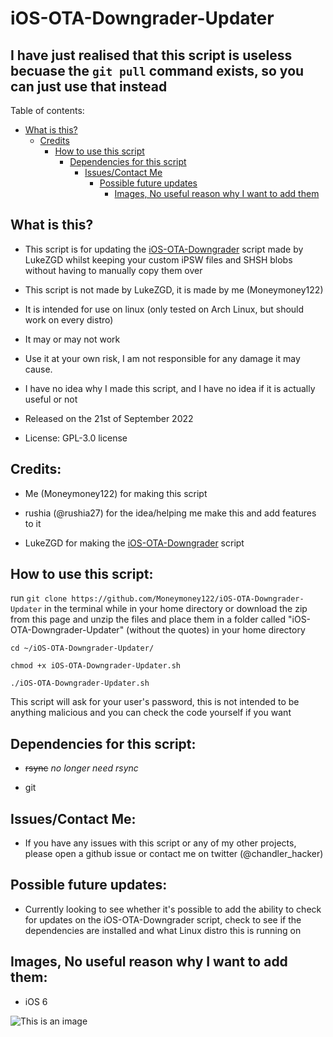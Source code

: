 # iOS-OTA-Downgrader-Updater

## I have just realised that this script is useless becuase the `git pull` command exists, so you can just use that instead

Table of contents:

 - [What is this?](https://github.com/Moneymoney122/iOS-OTA-Downgrader-Updater#what-is-this) 
   - [Credits](https://github.com/Moneymoney122/iOS-OTA-Downgrader-Updater#credits)
     - [How to use this script](https://github.com/Moneymoney122/iOS-OTA-Downgrader-Updater#how-to-use-this-script)
       - [Dependencies for this script](https://github.com/Moneymoney122/iOS-OTA-Downgrader-Updater#dependencies-for-this-script)
         - [Issues/Contact Me](https://github.com/Moneymoney122/iOS-OTA-Downgrader-Updater#issuescontact-me)
           - [Possible future updates](https://github.com/Moneymoney122/iOS-OTA-Downgrader-Updater#possible-future-updates)
             - [Images, No useful reason why I want to add them](https://github.com/Moneymoney122/iOS-OTA-Downgrader-Updater#images-no-useful-reason-why-i-want-to-add-them)
              
## What is this?

- This script is for updating the [iOS-OTA-Downgrader](https://github.com/LukeZGD/iOS-OTA-Downgrader) script made by LukeZGD whilst keeping your custom iPSW files and SHSH blobs without having to manually copy them over

- This script is not made by LukeZGD, it is made by me (Moneymoney122)

- It is intended for use on linux (only tested on Arch Linux, but should work on every distro)

- It may or may not work

- Use it at your own risk, I am not responsible for any damage it may cause.

- I have no idea why I made this script, and I have no idea if it is actually useful or not

- Released on the 21st of September 2022

- License: GPL-3.0 license

## Credits:

- Me (Moneymoney122) for making this script

- rushia (@rushia27) for the idea/helping me make this and add features to it

- LukeZGD for making the [iOS-OTA-Downgrader](https://github.com/LukeZGD/iOS-OTA-Downgrader) script

## How to use this script:

 run `git clone https://github.com/Moneymoney122/iOS-OTA-Downgrader-Updater` in the terminal while in your home directory or download the zip from this page and unzip the files and place them in a folder called "iOS-OTA-Downgrader-Updater" (without the quotes) in your home directory

`cd ~/iOS-OTA-Downgrader-Updater/`

`chmod +x iOS-OTA-Downgrader-Updater.sh`

`./iOS-OTA-Downgrader-Updater.sh`

This script will ask for your user's password, this is not intended to be anything malicious and you can check the code yourself if you want

## Dependencies for this script: 

- ~~rsync~~ *no longer need rsync*

- git

## Issues/Contact Me:

- If you have any issues with this script or any of my other projects, please open a github issue or contact me on twitter (@chandler_hacker)

## Possible future updates:

- Currently looking to see whether it's possible to add the ability to check for updates on the iOS-OTA-Downgrader script, check to see if the dependencies are installed and what Linux distro this is running on

## Images, No useful reason why I want to add them:

- iOS 6

![This is an image](http://static3.wikia.nocookie.net/__cb20130205030558/logopedia/images/e/e7/Ios-6-logo-hi-res-460x4601.jpg)

